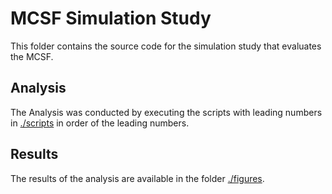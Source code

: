 MCSF Simulation Study
=====================

This folder contains the source code for the simulation study that evaluates the MCSF. 

## Analysis
The Analysis was conducted by executing the scripts with leading numbers in 
[./scripts](https://github.com/statgenlmu/paper-coestimation/tree/master/simulation_study_mcsf/scripts)
in order of the leading numbers.

## Results
The results of the analysis are available in the folder 
[./figures](https://github.com/statgenlmu/paper-coestimation/tree/master/simulation_study_mcsf/figures).
